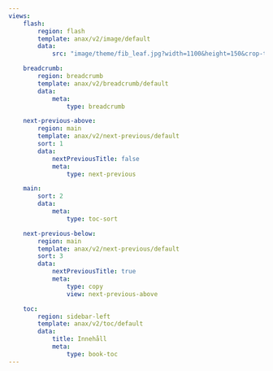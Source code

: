 ```yaml
---
views:
    flash:
        region: flash
        template: anax/v2/image/default
        data:
            src: "image/theme/fib_leaf.jpg?width=1100&height=150&crop-to-fit&area=0,0,30,0"

    breadcrumb:
        region: breadcrumb
        template: anax/v2/breadcrumb/default
        data:
            meta: 
                type: breadcrumb

    next-previous-above:
        region: main
        template: anax/v2/next-previous/default
        sort: 1
        data:
            nextPreviousTitle: false
            meta: 
                type: next-previous

    main:
        sort: 2
        data:
            meta:
                type: toc-sort

    next-previous-below:
        region: main
        template: anax/v2/next-previous/default
        sort: 3
        data:
            nextPreviousTitle: true
            meta: 
                type: copy
                view: next-previous-above

    toc:
        region: sidebar-left
        template: anax/v2/toc/default
        data:
            title: Innehåll
            meta: 
                type: book-toc
---
```

